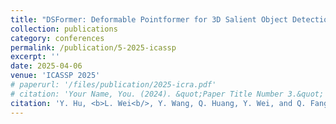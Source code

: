 ```yaml
---
title: "DSFormer: Deformable Pointformer for 3D Salient Object Detection"
collection: publications
category: conferences
permalink: /publication/5-2025-icassp
excerpt: ''
date: 2025-04-06
venue: 'ICASSP 2025'
# paperurl: '/files/publication/2025-icra.pdf'
# citation: 'Your Name, You. (2024). &quot;Paper Title Number 3.&quot; <i>GitHub Journal of Bugs</i>. 1(3).'
citation: 'Y. Hu, <b>L. Wei<b/>, Y. Wang, Q. Huang, Y. Wei, and Q. Fang, "DSFormer: Deformable Pointformer for 3D Salient Object Detection", accepted by <i> 2025 IEEE International Conference on Acoustics, Speech, and Signal Processing (ICASSP 2025) </i>, Hyderabad, India, April 6-11, 2025'
---
```



